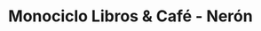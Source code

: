 ---
title:  Monociclo Libros & Café - Nerón
layout: negocio
slogan: Caféteria
web: https://monociclo.mx/
categoria: Café
imagenes: ["/assets/img/directorio/cafe-monociclo.webp"]
direccion: Blvd Benito Juárez 29, Zona Centro, 22703 Rosarito, B.C.
estado: Baja California
municipio: Rosarito
codigo: 22700
latitude: 32.343264
longitude: -117.0575858
telefono: 661 104 1654
cocina: cafeteria
rango: $$
facebook: https://www.facebook.com/MonocicloLibrosyCafe
instagram: https://www.instagram.com/monociclocoffeeroasters/
whatsapp:
horariodeservicio: Lunes a Viernes 7:00 a 22:00 Sabado a Domingo 8:00 a 22:00
descripcion: Monociclo te ofrece el servicio de cafeteria, y restaurante siendo un lugar muy acogedor ideal para salir de tu zona de confort, con un excelente servicio al cliente. ¡Visitalos!
---